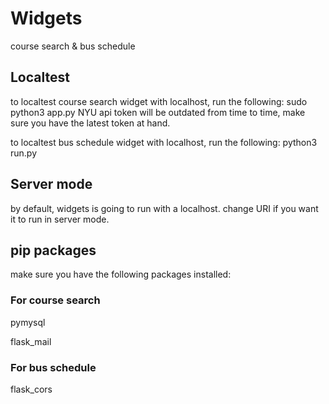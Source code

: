 # Widgets
course search &amp; bus schedule


## Localtest
to localtest course search widget with localhost, run the following:
sudo python3 app.py
NYU api token will be outdated from time to time, make sure you have the latest token at hand.


to localtest bus schedule widget with localhost, run the following:
python3 run.py

## Server mode
by default, widgets is going to run with a localhost.
change URI if you want it to run in server mode.

## pip packages
make sure you have the following packages installed:


### For course search
pymysql


flask_mail


### For bus schedule
flask_cors

